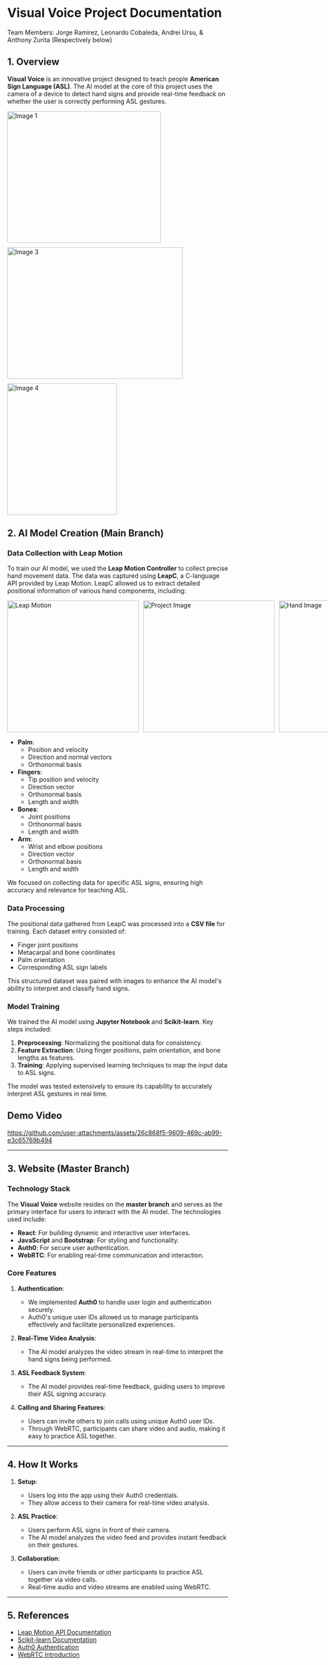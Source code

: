 # **Visual Voice Project Documentation**

Team Members: Jorge Ramirez, Leonardo Cobaleda, Andrei Ursu, & Anthony Zurita (Respectively below)

## **1. Overview**
**Visual Voice** is an innovative project designed to teach people **American Sign Language (ASL)**. The AI model at the core of this project uses the camera of a device to detect hand signs and provide real-time feedback on whether the user is correctly performing ASL gestures.
<div style="display: flex; flex-wrap: wrap; gap: 10px;">
  <img src="https://github.com/user-attachments/assets/8066bf6f-ddd4-4e99-8f3a-938cf0c39ae1" alt="Image 1" width="350", height="300">
  <img src="https://github.com/user-attachments/assets/7b75a8f4-50c9-4be4-ae99-28f50d5adbfd" alt="Image 3" width="400", height="300">
  <img src="https://github.com/user-attachments/assets/fe0ec6c8-1b39-41c2-b9a9-4306062d41c8" alt="Image 4" width="250", height="300">
</div>

## **2. AI Model Creation (Main Branch)**

### **Data Collection with Leap Motion**
To train our AI model, we used the **Leap Motion Controller** to collect precise hand movement data. The data was captured using **LeapC**, a C-language API provided by Leap Motion. LeapC allowed us to extract detailed positional information of various hand components, including:


<div style="display: flex; justify-content: space-around; align-items: center; gap: 10px;">
  <img src="https://github.com/user-attachments/assets/91841be6-0fab-4bf9-a7bb-141ab86c4111" alt="Leap Motion" width="300", height="300">
  <img src="https://github.com/user-attachments/assets/a16ec300-e954-4bb0-83cd-e4b7ef77b751" alt="Project Image" width="300", height="300">
  <img src="https://github.com/user-attachments/assets/2ce8a4aa-5bfa-4649-aa02-1e1929f0bfc8" alt="Hand Image" width="300", height="300">
</div>

- **Palm**:
  - Position and velocity
  - Direction and normal vectors
  - Orthonormal basis
- **Fingers**:
  - Tip position and velocity
  - Direction vector
  - Orthonormal basis
  - Length and width
- **Bones**:
  - Joint positions
  - Orthonormal basis
  - Length and width
- **Arm**:
  - Wrist and elbow positions
  - Direction vector
  - Orthonormal basis
  - Length and width

We focused on collecting data for specific ASL signs, ensuring high accuracy and relevance for teaching ASL.

### **Data Processing**
The positional data gathered from LeapC was processed into a **CSV file** for training. Each dataset entry consisted of:
- Finger joint positions
- Metacarpal and bone coordinates
- Palm orientation
- Corresponding ASL sign labels

This structured dataset was paired with images to enhance the AI model's ability to interpret and classify hand signs.

### **Model Training**
We trained the AI model using **Jupyter Notebook** and **Scikit-learn**. Key steps included:
1. **Preprocessing**: Normalizing the positional data for consistency.
2. **Feature Extraction**: Using finger positions, palm orientation, and bone lengths as features.
3. **Training**: Applying supervised learning techniques to map the input data to ASL signs.

The model was tested extensively to ensure its capability to accurately interpret ASL gestures in real time.

## **Demo Video**

https://github.com/user-attachments/assets/26c868f5-9609-469c-ab99-e3c65769b494

---
## **3. Website (Master Branch)**

### **Technology Stack**
The **Visual Voice** website resides on the **master branch** and serves as the primary interface for users to interact with the AI model. The technologies used include:

- **React**: For building dynamic and interactive user interfaces.
- **JavaScript** and **Bootstrap**: For styling and functionality.
- **Auth0**: For secure user authentication.
- **WebRTC**: For enabling real-time communication and interaction.

### **Core Features**
1. **Authentication**:
   - We implemented **Auth0** to handle user login and authentication securely.
   - Auth0's unique user IDs allowed us to manage participants effectively and facilitate personalized experiences.

2. **Real-Time Video Analysis**:
   - The AI model analyzes the video stream in real-time to interpret the hand signs being performed.

3. **ASL Feedback System**:
   - The AI model provides real-time feedback, guiding users to improve their ASL signing accuracy.

4. **Calling and Sharing Features**:
   - Users can invite others to join calls using unique Auth0 user IDs.
   - Through WebRTC, participants can share video and audio, making it easy to practice ASL together.

---

## **4. How It Works**
1. **Setup**:
   - Users log into the app using their Auth0 credentials.
   - They allow access to their camera for real-time video analysis.

2. **ASL Practice**:
   - Users perform ASL signs in front of their camera.
   - The AI model analyzes the video feed and provides instant feedback on their gestures.

3. **Collaboration**:
   - Users can invite friends or other participants to practice ASL together via video calls.
   - Real-time audio and video streams are enabled using WebRTC.
     
---

## **5. References**
- [Leap Motion API Documentation](https://docs.ultraleap.com/api-reference/tracking-api/leapc-guide.html)
- [Scikit-learn Documentation](https://scikit-learn.org/stable/)
- [Auth0 Authentication](https://auth0.com/)
- [WebRTC Introduction](https://webrtc.org/)
